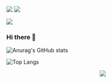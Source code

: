 <a href="mailto:minho00123@gmail.com" target="_blank"><img src="https://img.shields.io/badge/Gmail-EA4335?style=social&logo=Gmail&logoColor=white"/></a>
<a href="https://www.instagram.com/mh.jang710/" target="_blank"><img src="https://img.shields.io/badge/Instagram-E4405F?style=social&logo=Instagram&logoColor=white"/></a>

 <img src="https://img.shields.io/badge/React-61DAFB?style=flat&logo=React&logoColor=white"/>
 
### Hi there 👋

<!--
**mhjang710/mhjang710** is a ✨ _special_ ✨ repository because its `README.md` (this file) appears on your GitHub profile.

Here are some ideas to get you started:

- 🔭 I’m currently working on ...
- 🌱 I’m currently learning ...
- 👯 I’m looking to collaborate on ...
- 🤔 I’m looking for help with ...
- 💬 Ask me about ...
- 📫 How to reach me: ...
- 😄 Pronouns: ...
- ⚡ Fun fact: ...
-->

<!-- Github stats -->
![Anurag's GitHub stats](https://github-readme-stats.vercel.app/api?username=mhjang710&show_icons=true&theme=onedark)

<!-- Top Languages Card -->
![Top Langs](https://github-readme-stats.vercel.app/api/top-langs/?username=mhjang710&layout=compact)

<!-- Hits -->
<p align="center">
  <a href="https://hits.seeyoufarm.com"><img src="https://hits.seeyoufarm.com/api/count/incr/badge.svg?url=https%3A%2F%2Fgithub.com%2Fhyeinisfree&count_bg=%2341B883&title_bg=%23CDC2C2&icon=github.svg&icon_color=%23E7E7E7&title=hits&edge_flat=false"/></a>
</p>
